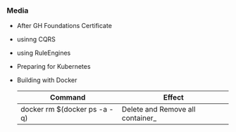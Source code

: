 ### Media
- After GH Foundations Certificate
- usinng CQRS
- using  RuleEngines

- Preparing for Kubernetes

- Building with Docker

  
  Command|Effect
  -|-
  docker rm $(docker ps -a -q) | Delete and Remove all container_
